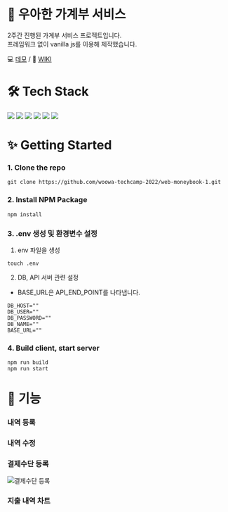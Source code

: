 <h1>🦢 우아한 가계부 서비스</h1>
<div>2주간 진행된 가계부 서비스 프로젝트입니다.</div>
<div>프레임워크 없이 vanilla js를 이용해 제작했습니다.</div>

💻 [데모](http://3.35.133.95) / 📖 [WIKI](https://github.com/woowa-techcamp-2022/web-moneybook-1/wiki)

# 🛠 Tech Stack

<!-- js -->
<img src="https://img.shields.io/badge/javascript-F7DF1E?style=for-the-badge&logo=javascript&logoColor=black">
<!-- express -->
<img src="https://img.shields.io/badge/express-000000?style=for-the-badge&logo=express&logoColor=white">
<!-- scss -->
<img src="https://img.shields.io/badge/scss-CC6699?style=for-the-badge&logo=sass&logoColor=black">
<!-- webpack -->
<img src="https://img.shields.io/badge/webpack-8DD6F9?style=for-the-badge&logo=webpack&logoColor=black">
<!-- mysql -->
<img src="https://img.shields.io/badge/mysql-4479A1?style=for-the-badge&logo=mysql&logoColor=white">
<!-- aws -->
<img src="https://img.shields.io/badge/aws EC2-FF7200?style=for-the-badge&logo=amazonaws&logoColor=black">

# ✨ Getting Started

### 1. Clone the repo

```
git clone https://github.com/woowa-techcamp-2022/web-moneybook-1.git
```

### 2. Install NPM Package

```
npm install
```

### 3. .env 생성 및 환경변수 설정

1. env 파일을 생성

```
touch .env
```

2. DB, API 서버 관련 설정

- BASE_URL은 API_END_POINT를 나타냅니다.

```
DB_HOST=""
DB_USER=""
DB_PASSWORD=""
DB_NAME=""
BASE_URL=""
```

### 4. Build client, start server

```
npm run build
npm run start
```

# 🥳 기능

### 내역 등록

### 내역 수정

### 결제수단 등록
![결제수단 등록](https://user-images.githubusercontent.com/55647436/181797612-821779ca-e86d-454b-be41-9fe17eb3b0a7.gif)

### 지출 내역 차트
